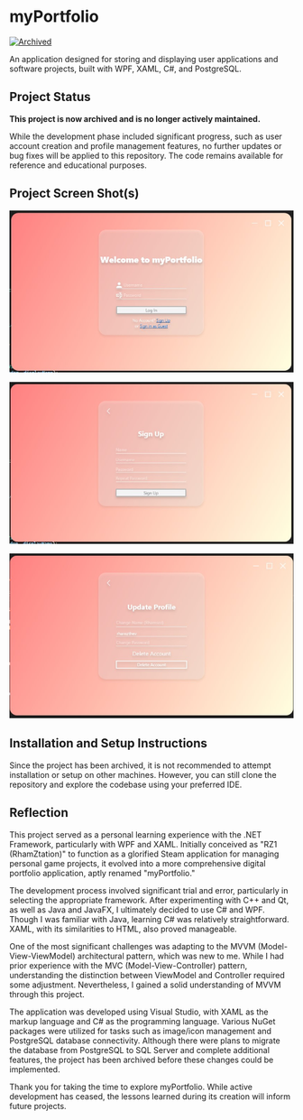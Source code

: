 # myPortfolio

[![Archived](https://img.shields.io/badge/status-archived-lightgrey.svg)](https://github.com/RhamzThev/myPortfolio)

An application designed for storing and displaying user applications and software projects, built with WPF, XAML, C#, and PostgreSQL.

## Project Status

**This project is now archived and is no longer actively maintained.** 

While the development phase included significant progress, such as user account creation and profile management features, no further updates or bug fixes will be applied to this repository. The code remains available for reference and educational purposes.

## Project Screen Shot(s)

![Sign In Screen (Start Screen)](/images/one.jpg?raw=true "Optional Title")


![Sign Up Screen](/images/two.jpg?raw=true "Optional Title")

![Update Profile Screen](/images/three.jpg?raw=true "Optional Title")

## Installation and Setup Instructions

Since the project has been archived, it is not recommended to attempt installation or setup on other machines. However, you can still clone the repository and explore the codebase using your preferred IDE.

## Reflection

This project served as a personal learning experience with the .NET Framework, particularly with WPF and XAML. Initially conceived as "RZ1 (RhamZtation)" to function as a glorified Steam application for managing personal game projects, it evolved into a more comprehensive digital portfolio application, aptly renamed "myPortfolio."

The development process involved significant trial and error, particularly in selecting the appropriate framework. After experimenting with C++ and Qt, as well as Java and JavaFX, I ultimately decided to use C# and WPF. Though I was familiar with Java, learning C# was relatively straightforward. XAML, with its similarities to HTML, also proved manageable.

One of the most significant challenges was adapting to the MVVM (Model-View-ViewModel) architectural pattern, which was new to me. While I had prior experience with the MVC (Model-View-Controller) pattern, understanding the distinction between ViewModel and Controller required some adjustment. Nevertheless, I gained a solid understanding of MVVM through this project.

The application was developed using Visual Studio, with XAML as the markup language and C# as the programming language. Various NuGet packages were utilized for tasks such as image/icon management and PostgreSQL database connectivity. Although there were plans to migrate the database from PostgreSQL to SQL Server and complete additional features, the project has been archived before these changes could be implemented.

Thank you for taking the time to explore myPortfolio. While active development has ceased, the lessons learned during its creation will inform future projects.
